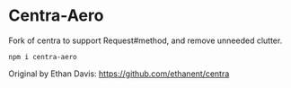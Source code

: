 # Centra-Aero

Fork of centra to support Request#method, and remove unneeded clutter.

`npm i centra-aero`

Original by Ethan Davis: https://github.com/ethanent/centra